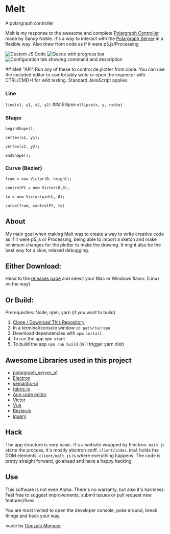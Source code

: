 # Melt
A polargraph controller

Melt is my response to the awesome and complete [Polargraph Controller](https://github.com/euphy/polargraphcontroller) made by Sandy Noble. It's a way to interact with the [Polargraph Server](https://github.com/euphy/polargraph_server_a1) in a flexible way. Also draw from code as if it were p5.js/Processing

![Custom JS Code](https://imgur.com/pTLWwDl "Melt Code")
![Queue with progress bar](https://imgur.com/FRWW641 "Melt Queue")
![Configuration tab showing command and description](https://imgur.com/GQa8lcA "Melt Configuration")

## Melt "API"
Run any of these to control de plotter from code. You can use the included editor to comfortably write or open the inspector with CTRL/CMD+I for wild testing. Standard JavaScript applies.

### Line
`line(x1, y1, x2, y2)`
### Ellipse
`ellipse(x, y, radio)`
### Shape
`beginShape();`

`vertex(x1, y1);`

`vertex(x2, y2);`

`endShape();`
### Curve (Bezier)
`from = new Victor(0, height);`

`controlPt = new Victor(0,0);`

`to = new Victor(width, 0);`

`curve(from, controlPt, to)`

## About
My main goal when making Melt was to create a way to write creative code as if it were p5.js or Processing, being able to import a sketch and make minimum changes for the plotter to make the drawing. It might also be the best way for a slow, relaxed debugging.

## Either Download:

Head to the [releases page](https://github.com/gonzam88/melt-app/releases) and select your Mac or Windows flavor. (Linux on the way)

## Or Build:
Prerequisites: Node, npm, yarn (if you want to build)

1. [Clone / Download This Repository](https://github.com/gonzam88/melt-app.git)
2. In a terminal/console window `cd path/to/repo`
3. Download dependencies with `npm install`
4. To run the app `npm start`
5. To build the app `npm run build` (will trigger yarn dist)

## Awesome Libraries used in this project
- [polargraph_server_a1](https://github.com/euphy/polargraph_server_a1)
- [Electron](https://electronjs.org/)
- [semantic-ui](https://semantic-ui.com/)
- [fabric.js](http://fabricjs.com)
- [Ace code editor](https://ace.c9.io/)
- [Victor](http://victorjs.org)
- [Vue](https://vuejs.org)
- [BezierJs](https://github.com/Pomax/bezierjs)
- [jquery](https://jquery.com/)

## Hack

The app structure is very basic. It´s a website wrapped by Electron. `main.js` starts the process, it´s mostly electron stuff. `client/index.html` holds the DOM elements. `client/melt.js` is where everything happens. The code is pretty straight forward, go ahead and have a happy hacking

## Use

This software is not even Alpha. There's no warranty, but also it's harmless.
Feel free to suggest improvements, submit issues or pull request new features/fixes

You are most invited to open the developer console, poke around, break things and hack your way.

made by [Gonzalo Moiguer](https://www.gonzamoiguer.com.ar)
